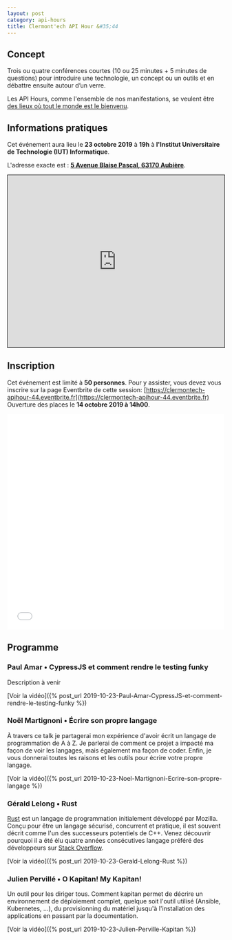 ```yaml
---
layout: post
category: api-hours
title: Clermont'ech API Hour &#35;44
---
```


## Concept

Trois ou quatre conférences courtes (10 ou 25 minutes + 5 minutes de questions)
pour introduire une technologie, un concept ou un outils et en débattre ensuite
autour d’un verre.

Les API Hours, comme l'ensemble de nos manifestations, se veulent être [des
lieux où tout le monde est le bienvenu](/code-of-conduct.html).



## Informations pratiques

Cet événement aura lieu le **23 octobre 2019** à **19h** à **l'Institut Universitaire de Technologie (IUT) Informatique**.

L'adresse exacte est : [**5 Avenue Blaise Pascal, 63170 Aubière**](https://www.openstreetmap.org/?mlat=45.76242&mlon=3.10831#map=19/45.76242/3.10831).

<iframe width="100%" height="400" frameborder="0" scrolling="no" marginheight="0" marginwidth="0" src="https://www.openstreetmap.org/export/embed.html?bbox=3.106075823307038%2C45.76155217892402%2C3.1105336546897893%2C45.76327929974231&amp;layer=mapnik&amp;marker=45.76241574601649%2C3.108304738998413" style="border: 1px solid black"></iframe>
<br/>

## Inscription

Cet événement est limité à **50 personnes**.  Pour y assister, vous devez vous
inscrire sur la page Eventbrite de cette session: [https://clermontech-apihour-44.eventbrite.fr](https://clermontech-apihour-44.eventbrite.fr)
Ouverture des places le **14 octobre 2019 à 14h00**.


<iframe src="//eventbrite.fr/tickets-external?eid=76425461613&ref=etckt" frameborder="0" height="500" width="100%" vspace="0" hspace="0" marginheight="5" marginwidth="5" scrolling="auto" allowtransparency="true"></iframe>

<br/>

## Programme

### Paul Amar • CypressJS et comment rendre le testing funky

Description à venir


[Voir la vidéo]({% post_url 2019-10-23-Paul-Amar-CypressJS-et-comment-rendre-le-testing-funky %})

### Noël Martignoni • Écrire son propre langage

À travers ce talk je partagerai mon expérience d'avoir écrit un langage de programmation de A à Z.
Je parlerai de comment ce projet a impacté ma façon de voir les langages, mais également ma façon de coder.
Enfin, je vous donnerai toutes les raisons et les outils pour écrire votre propre langage.


[Voir la vidéo]({% post_url 2019-10-23-Noel-Martignoni-Ecrire-son-propre-langage %})

### Gérald Lelong • Rust

[Rust](https://www.rust-lang.org) est un langage de programmation initialement développé par Mozilla.
Conçu pour être un langage sécurisé, concurrent et pratique, il est souvent décrit comme l'un des successeurs potentiels de C++.
Venez découvrir pourquoi il a été élu quatre années consécutives langage préféré des développeurs sur [Stack Overflow](https://insights.stackoverflow.com/survey/2019#most-loved-dreaded-and-wanted).


[Voir la vidéo]({% post_url 2019-10-23-Gerald-Lelong-Rust %})

### Julien Pervillé • O Kapitan! My Kapitan!

Un outil pour les diriger tous. Comment kapitan permet de décrire un environnement de déploiement complet, quelque soit l'outil utilisé (Ansible, Kubernetes, ...), du provisionning du matériel jusqu'à l'installation des applications en passant par la documentation.


[Voir la vidéo]({% post_url 2019-10-23-Julien-Perville-Kapitan %})
